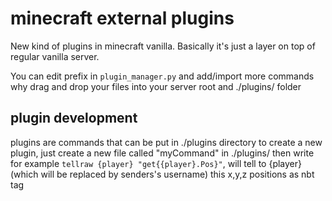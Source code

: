 # minecraft external plugins
New kind of plugins in minecraft vanilla.
Basically it's just a layer on top of regular vanilla server.

You can edit prefix in `plugin_manager.py` and add/import more commands why drag and drop your files into your server root and ./plugins/ folder


## plugin development
plugins are commands that can be put in ./plugins directory
to create a new plugin, just create a new file called "myCommand" in ./plugins/
then write for example `tellraw {player} "get{{player}.Pos}"`, will tell to {player} (which will be replaced by senders's username) this x,y,z positions as nbt tag
